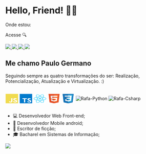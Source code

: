 # Hello, Friend! 👨‍💻
Onde estou:

Acesse :mag:
<div> 
  <a href="mailto:paulogermano.person@outlook.com.br">
    <img src="https://img.shields.io/badge/Microsoft_Outlook-0078D4?style=for-the-badge&logo=microsoft-outlook&logoColor=white">
  </a>
  <a href="https://www.linkedin.com/in/paulo-germano-pg/" target="_blank" rel="noopener noreferrer">
    <img src="https://img.shields.io/badge/-LinkedIn-%230077B5?style=for-the-badge&logo=linkedin&logoColor=white">
  </a>
  <a href="https://www.amazon.com.br/stores/author/B0DPL6TW2L?ingress=0&visitId=ee71fbd9-df32-4b64-bb1b-09dffd317b7c&ref_=ap_rdr" target="_blank" rel="noopener noreferrer">
    <img src="https://img.shields.io/badge/Amazon%20Prime-0F79AF?style=for-the-badge&logo=amazonprime&logoColor=white">
  </a>
  <a href="https://www.youtube.com/@PGDEV404" target="_blank" rel="noopener noreferrer">
    <img src="https://img.shields.io/badge/YouTube-%23FF0000.svg?style=for-the-badge&logo=YouTube&logoColor=white">
  </a>
</div>

## Me chamo Paulo Germano
Seguindo sempre as quatro transformações do ser: Realização, Potencialização, Atualização e Virtualização. :)
<div style="display: inline_block"><br>
  <img align="center" alt="Rafa-Js" height="30" width="40" src="https://raw.githubusercontent.com/devicons/devicon/master/icons/javascript/javascript-plain.svg">
  <img align="center" alt="Rafa-Ts" height="30" width="40" src="https://raw.githubusercontent.com/devicons/devicon/master/icons/typescript/typescript-plain.svg">
  <img align="center" alt="Rafa-React" height="30" width="40" src="https://raw.githubusercontent.com/devicons/devicon/master/icons/react/react-original.svg">
  <img align="center" alt="Rafa-HTML" height="30" width="40" src="https://raw.githubusercontent.com/devicons/devicon/master/icons/html5/html5-original.svg">
  <img align="center" alt="Rafa-CSS" height="30" width="40" src="https://raw.githubusercontent.com/devicons/devicon/master/icons/css3/css3-original.svg">
  <img align="center" alt="Rafa-Python" height="30" width="40" src="https://cdn.jsdelivr.net/gh/devicons/devicon/icons/redux/redux-original.svg">
  <img align="center" alt="Rafa-Csharp" height="30" width="40" src="https://cdn.jsdelivr.net/gh/devicons/devicon/icons/nodejs/nodejs-original.svg">
</div>

## 

- 💻 Desenvolvedor Web Front-end;
- 📱 Desenvolvedor Mobile android;
- 📃 Escritor de ficção;
- 🎓 Bacharel em Sistemas de Informação;

<div>
  <a href="https://github.com/paulogermanopg">
  <img height="180em" src="https://github-readme-stats.vercel.app/api/top-langs/?username=paulogermanopg&layout=compact&langs_count=7&theme=dark"/>
</div>



